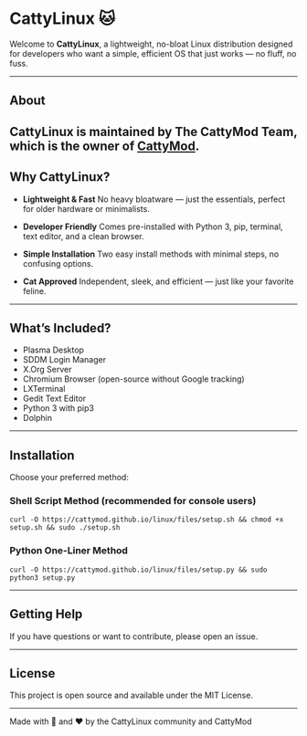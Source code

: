 # CattyLinux 🐱

Welcome to **CattyLinux**, a lightweight, no-bloat Linux distribution designed for developers who want a simple, efficient OS that just works — no fluff, no fuss.

---

## About

CattyLinux is maintained by **The CattyMod Team**, which is the owner of [CattyMod](https://cattymod.github.io/).
---

## Why CattyLinux?

* **Lightweight & Fast**
  No heavy bloatware — just the essentials, perfect for older hardware or minimalists.

* **Developer Friendly**
  Comes pre-installed with Python 3, pip, terminal, text editor, and a clean browser.

* **Simple Installation**
  Two easy install methods with minimal steps, no confusing options.

* **Cat Approved**
  Independent, sleek, and efficient — just like your favorite feline.

---

## What’s Included?

* Plasma Desktop
* SDDM Login Manager
* X.Org Server
* Chromium Browser (open-source without Google tracking)
* LXTerminal
* Gedit Text Editor
* Python 3 with pip3
* Dolphin

---

## Installation

Choose your preferred method:

### Shell Script Method (recommended for console users)

```
curl -O https://cattymod.github.io/linux/files/setup.sh && chmod +x setup.sh && sudo ./setup.sh
```

### Python One-Liner Method

```
curl -O https://cattymod.github.io/linux/files/setup.py && sudo python3 setup.py
```

---

## Getting Help

If you have questions or want to contribute, please open an issue.

---

## License

This project is open source and available under the MIT License.

---

Made with 🐾 and ❤️ by the CattyLinux community and CattyMod
